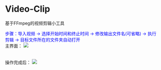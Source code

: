 # Video-Clip
基于FFmpeg的视频剪辑小工具

<font color='blue'>步骤：导入视频 -> 选择开始时间和终止时间 -> 修改输出文件名(可省略) -> 执行剪辑 -> 目标文件所在的文件夹自动打开</font>
<br/>
主界面：
![](https://picsy.oss-cn-qingdao.aliyuncs.com/images/202302/20230213-z4vo8d.png)
<br/>
<br/>
<br/>
操作完成后：
![](https://picsy.oss-cn-qingdao.aliyuncs.com/images/202302/20230213-5ZLbe4.png)
<br/>
<br/>
